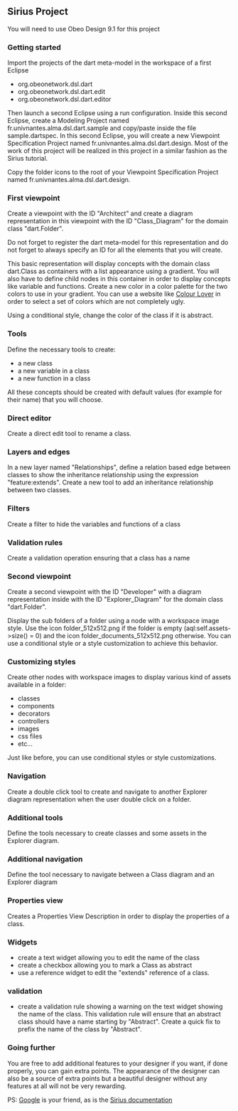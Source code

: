 ## Sirius Project

You will need to use Obeo Design 9.1 for this project

### Getting started

Import the projects of the dart meta-model in the workspace of a first Eclipse

* org.obeonetwork.dsl.dart
* org.obeonetwork.dsl.dart.edit
* org.obeonetwork.dsl.dart.editor

Then launch a second Eclipse using a run configuration. Inside this second Eclipse, create a Modeling Project named fr.univnantes.alma.dsl.dart.sample and copy/paste inside the file sample.dartspec. In this second Eclipse, you will create a new Viewpoint Specification Project named fr.univnantes.alma.dsl.dart.design. Most of the work of this project will be realized in this project in a similar fashion as the Sirius tutorial.

Copy the folder icons to the root of your Viewpoint Specification Project named fr.univnantes.alma.dsl.dart.design.

### First viewpoint

Create a viewpoint with the ID "Architect" and create a diagram representation in this viewpoint with the ID "Class_Diagram" for the domain class "dart.Folder".

Do not forget to register the dart meta-model for this representation and do not forget to always specify an ID for all the elements that you will create.

This basic representation will display concepts with the domain class dart.Class as containers with a list appearance using a gradient. You will also have to define child nodes in this container in order to display concepts like variable and functions. Create a new color in a color palette for the two colors to use in your gradient. You can use a website like [Colour Lover](http://www.colourlovers.com/palettes/most-loved/all-time/meta) in order to select a set of colors which are not completely ugly.

Using a conditional style, change the color of the class if it is abstract.

### Tools

Define the necessary tools to create:

* a new class
* a new variable in a class
* a new function in a class

All these concepts should be created with default values (for example for their name) that you will choose.

### Direct editor

Create a direct edit tool to rename a class.

### Layers and edges

In a new layer named "Relationships", define a relation based edge between classes to show the inheritance relationship using the expression "feature:extends". Create a new tool to add an inheritance relationship between two classes.

### Filters

Create a filter to hide the variables and functions of a class

### Validation rules

Create a validation operation ensuring that a class has a name

### Second viewpoint

Create a second viewpoint with the ID "Developer" with a diagram representation inside with the ID "Explorer_Diagram" for the domain class "dart.Folder".

Display the sub folders of a folder using a node with a workspace image style. Use the icon folder_512x512.png if the folder is empty (aql:self.assets->size() = 0) and the icon folder_documents_512x512.png otherwise. You can use a conditional style or a style customization to achieve this behavior.

### Customizing styles

Create other nodes with workspace images to display various kind of assets available in a folder:

* classes
* components
* decorators
* controllers
* images
* css files
* etc...

Just like before, you can use conditional styles or style customizations.

### Navigation

Create a double click tool to create and navigate to another Explorer diagram representation when the user double click on a folder.

### Additional tools

Define the tools necessary to create classes and some assets in the Explorer diagram.

### Additional navigation

Define the tool necessary to navigate between a Class diagram and an Explorer diagram

### Properties view

Creates a Properties View Description in order to display the properties of a class. 

### Widgets

* create a text widget allowing you to edit the name of the class
* create a checkbox allowing you to mark a Class as abstract
* use a reference widget to edit the "extends" reference of a class.

### validation

* create a validation rule showing a warning on the text widget showing the name of the class. This validation rule will ensure that an abstract class should have a name starting by "Abstract". Create a quick fix to prefix the name of the class by "Abstract".


### Going further

You are free to add additional features to your designer if you want, if done properly, you can gain extra points. The appearance of the designer can also be a source of extra points but a beautiful designer without any features at all will not be very rewarding.


PS: [Google](http://lmgtfy.com/?q=eclipse+sirius) is your friend, as is the [Sirius documentation](http://help.eclipse.org/neon/topic/org.eclipse.sirius.doc/doc/specifier/Sirius%20Specifier%20Manual.html?cp=73_2)

